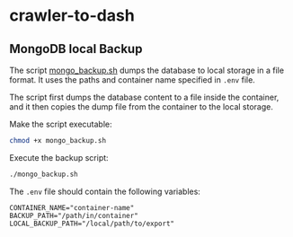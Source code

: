 # crawler-to-dash

## MongoDB local Backup

The script [mongo_backup.sh](mongo_backup.sh) dumps the database to local storage in a file format. It uses the paths and container name specified in `.env` file.

The script first dumps the database content to a file inside the container, and it then copies the dump file from the container to the local storage.

Make the script executable:
```bash
chmod +x mongo_backup.sh
```

Execute the backup script:
```bash
./mongo_backup.sh
```

The `.env` file should contain the following variables:
```
CONTAINER_NAME="container-name"
BACKUP_PATH="/path/in/container"
LOCAL_BACKUP_PATH="/local/path/to/export"
```